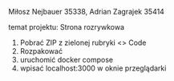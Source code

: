 Miłosz Nejbauer 35338, Adrian Zagrajek 35414

temat projektu:
Strona rozrywkowa

1. Pobrać ZIP z zielonej rubryki <> Code
2. Rozpakować
3. uruchomić docker compose
4. wpisać localhost:3000 w oknie przeglądarki
